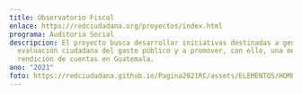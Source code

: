 ```yaml
---
title: Observatorio Fiscal
enlace: https://redciudadana.org/proyectos/index.html
programa: Auditoria Social
descripcion: El proyecto busca desarrollar iniciativas destinadas a generar una
  evaluación ciudadana del gasto público y a promover, con ello, una mejor
  rendición de cuentas en Guatemala.
ano: "2021"
foto: https://redciudadana.github.io/Pagina2021RC/assets/ELEMENTOS/HOME/PROYECTOS/10_OBSERVATORIO%20FISCAL.png
---
```

